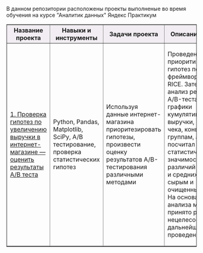 В данном репозитории расположены проекты выполненые во время обучения на курсе "Аналитик данных" Яндекс Практикум

<table border="1" width="100%">
    <thead>
        <tr bgcolor="#f1edf2">
            <th style="text-align:center">Название проекта</th>
            <th style="text-align:center">Навыки и инструменты</th>
            <th style="text-align:center">Задачи проекта</th>
            <th style="text-align:center">Описание проекта</th>
        </tr>
    </thead>
    <tbody>
        <tr>
            <td><p>
            <a href="https://github.com/yanb1831/Practicum/blob/2b5c507df3b723df7faa05f3243fbe69d9f4a11c/Prinyatie_resheniy_v_biznese.ipynb">1. Проверка гипотез по увеличению выручки в интернет-магазине — оценить результаты A/B теста</a>
            </p></td>
            <td>
                <p> Python, Pandas, Matplotlib, SciPy, A/B тестирование, проверка статистических гипотез </p>
            </td>
            <td>
                <p> Используя данные интернет-магазина приоритезировать гипотезы, произвести оценку результатов A/B-тестирования различными методами </p>
            </td>
            <td>
                <p> Проведена приоритизация гипотез по фреймворкам ICE и RICE. Затем провел анализ
результатов A/B-теста, построил графики кумулятивной выручки, среднего чека,
конверсии по группам, а затем посчитал статистическую значимость различий конверсий
и средних чеков по сырым и очищенным данным. На основании анализа мной было
принято решение о нецелесообразности дальнейшего проведения теста. </p>
            </td>
        </tr>
    </tbody>
</table>
